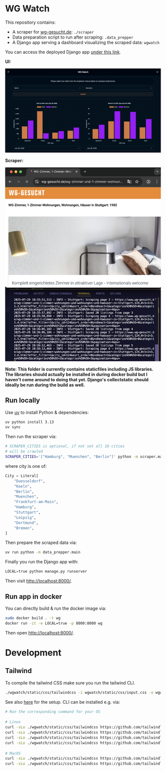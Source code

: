 # WG Watch

This repository contains:

- A scraper for [wg-gesucht.de](https://wg-gesucht.de/): `./scraper`
- Data preparation script to run after scraping: `.data_prepper`
- A Django app serving a dashboard visualizing the scraped data: `wgwatch`

You can access the deployed Django app [under this link](https://wg-watch-137914338338.europe-west1.run.app/).

**UI:**

![](wg-watch-screenshot.png)

**Scraper:**

![](scraper.png)

**Note: This folder is currently contains staticfiles including JS libraries. The libraries should actually be installed in during docker build but I haven't come around to doing that yet. Django's collectstatic should ideally be run during the build as well.**

## Run locally

Use [uv](https://docs.astral.sh/uv/getting-started/installation/) to install Python & dependencies:

```sh
uv python install 3.13
uv sync
```

Then run the scraper via:

```sh
# SCRAPER_CITIES is optional, if not set all 10 cities
# will be crawled
SCRAPER_CITIES='["Hamburg", "Muenchen", "Berlin"]' python -m scraper.main;
```

where city is one of:

```python
City = Literal[
    "Duesseldorf",
    "Koeln",
    "Berlin",
    "Muenchen",
    "Frankfurt-am-Main",
    "Hamburg",
    "Stuttgart",
    "Leipzig",
    "Dortmund",
    "Bremen",
]
```

Then prepare the scraped data via:

```sh
uv run python -m data_prepper.main
```

Finally you run the Django app with:

```python
LOCAL=true python manage.py runserver
```

Then visit [http://localhost:8000/](http://localhost:8000/).

## Run app in docker

You can directly build & run the docker image via:

```sh
sudo docker build . -t wg
docker run -it -e LOCAL=true -p 8000:8000 wg
```

Then open [http://localhost:8000/](http://localhost:8000/).

# Development

## Tailwind

To compile the tailwind CSS make sure you run the tailwind CLI.

```sh
./wgwatch/static/css/tailwindcss -i wgwatch/static/css/input.css -o wgwatch/static/css/output.css --watch
```

See also [here](https://daisyui.com/docs/install/django/) for the setup. CLI can be installed e.g. via:

```sh
# Run the corresponding command for your OS

# Linux
curl -sLo ./wgwatch/static/css/tailwindcss https://github.com/tailwindlabs/tailwindcss/releases/latest/download/tailwindcss-linux-arm64
curl -sLo ./wgwatch/static/css/tailwindcss https://github.com/tailwindlabs/tailwindcss/releases/latest/download/tailwindcss-linux-arm64-musl
curl -sLo ./wgwatch/static/css/tailwindcss https://github.com/tailwindlabs/tailwindcss/releases/latest/download/tailwindcss-linux-x64
curl -sLo ./wgwatch/static/css/tailwindcss https://github.com/tailwindlabs/tailwindcss/releases/latest/download/tailwindcss-linux-x64-musl

# MacOS
curl -sLo ./wgwatch/static/css/tailwindcss https://github.com/tailwindlabs/tailwindcss/releases/latest/download/tailwindcss-macos-arm64
curl -sLo ./wgwatch/static/css/tailwindcss https://github.com/tailwindlabs/tailwindcss/releases/latest/download/tailwindcss-macos-x64
```
